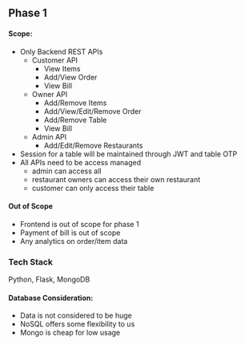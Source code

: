 
## Phase 1

#### Scope:
- Only Backend REST APIs
  - Customer API
    - View Items
    - Add/View Order
    - View Bill
  - Owner API
    - Add/Remove Items
    - Add/View/Edit/Remove Order
    - Add/Remove Table
    - View Bill
  - Admin API
    - Add/Edit/Remove Restaurants
- Session for a table will be maintained through JWT and table OTP
- All APIs need to be access managed 
  - admin can access all
  - restaurant owners can access their own restaurant
  - customer can only access their table


#### Out of Scope
- Frontend is out of scope for phase 1
- Payment of bill is out of scope
- Any analytics on order/item data

### Tech Stack
Python, Flask, MongoDB

#### Database Consideration:

- Data is not considered to be huge
- NoSQL offers some flexibility to us
- Mongo is cheap for low usage